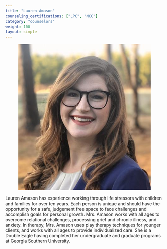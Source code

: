 ```yaml
---
title: "Lauren Amason"
counseling_certifications: ["LPC", "NCC"]
category: "counselors"
weight: 100
layout: simple
---
```

<center>
<img src="featured.jpg" alt-text="Lauren Amason Headshot"/>
</center>

Lauren Amason has experience working through life stressors with children and families for over ten years.  Each person is unique and should have the opportunity for a safe, judgement free space to face challenges and accomplish goals for personal growth. Mrs. Amason works with all ages to overcome relational challenges, processing grief and chronic illness, and anxiety.  In therapy, Mrs. Amason uses play therapy techniques for younger clients, and works with all ages to provide individualized care. She is a Double Eagle having completed her undergraduate and graduate programs at Georgia Southern University.